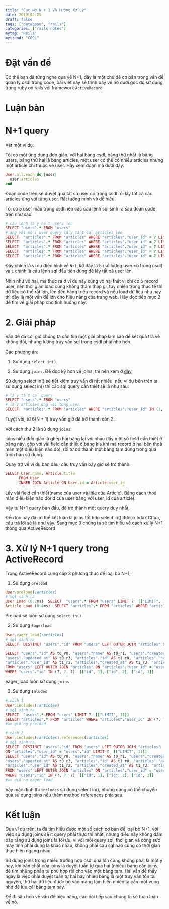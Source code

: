 ```yaml
---
title: "Cục Nợ N + 1 Và Hướng Xử Lý"
date: 2019-02-25
draft: false
tags: ["database", "rails"]
categories: ["rails notes"]
mytag: "Rails"
mytrend: "COOL"
---
```


# Đặt vấn đề

Có thể bạn đã từng nghe qua về N+1, đây là một chủ để cơ bản trong vấn đề quản lý csdl trong code, bài viết này sẽ trình bày về nó dưới góc độ sử dụng trong ruby on rails với framework `ActiveRecord`

# Luận bàn

# N+1 query

Xét một ví dụ:

Tôi có một ứng dụng đơn giản, với hai bảng csdl, bảng thứ nhất là bảng users, bảng thứ hai là bảng articles, một user có thể có nhiều articles nhưng một article chỉ thuộc về user. Hãy xem đoạn mã dưới đây:

```ruby
User.all.each do |user|
  user.articles
end
```
Đoạn code trên sẽ duyệt qua tất cả user có trong csdl rồi lấy tất cả các articles ứng với từng user. Rất tường minh và dễ hiểu.

Tối có 5 user mẫu trong csdl nên các câu lệnh sql sinh ra sau đoạn code trên như sau:

```ruby
# câu lệnh lấy hết users lên
SELECT "users".* FROM "users"
# ứng với mỗi user query lấy tất cả articles lên
SELECT  "articles".* FROM "articles" WHERE "articles"."user_id" = ? LIMIT ?  [["user_id", 1], ["LIMIT", 11]]
SELECT  "articles".* FROM "articles" WHERE "articles"."user_id" = ? LIMIT ?  [["user_id", 2], ["LIMIT", 11]]
SELECT  "articles".* FROM "articles" WHERE "articles"."user_id" = ? LIMIT ?  [["user_id", 3], ["LIMIT", 11]]
SELECT  "articles".* FROM "articles" WHERE "articles"."user_id" = ? LIMIT ?  [["user_id", 4], ["LIMIT", 11]]
SELECT  "articles".* FROM "articles" WHERE "articles"."user_id" = ? LIMIT ?  [["user_id", 5], ["LIMIT", 11]]
```

Đây chính là ví dụ điển hình về `N+1`, `N`ở đây là 5 (số lượng user có trong csdl) và `1` chính là câu lệnh sql đầu tiên dùng để lấy tất cả user lên.

Nhìn như vô hại, mà thực ra ở ví dụ này cũng vô hại thật vì chỉ có 5 record user, nên thời gian load cũng không thấm tháp gì, tuy nhiên trong thực tế thì dữ liệu có thể rất lớn, lên đến hàng triệu record và nếu load dữ liệu như này thì đây là một vấn đề lớn cho hiệu năng của trang web. Hãy đọc tiếp mục 2 để tìm về giải pháp cho tình huống này.

# 2. Giải pháp

Vấn đề đã có, giờ chúng ta cần tìm một giải pháp làm sao để kết quả trả về không đổi, nhưng lượng truy vấn sql trong csdl phải nhỏ hơn.

Các phương án:

1. Sử dụng `select in()`.

2. Sử dụng `joins`. Để đọc kỹ hơn về joins, thì nên xem ở [đây](https://www.w3schools.com/sql/sql_join.asp)

Sử dụng select in() sẽ tiết kiệm truy vấn đi rất nhiều, nếu ví dụ bên trên ta sử dụng select in() thì các sql query cần thiết sẽ là như sau:

```ruby
# lấy tất cả query
SELECT "users".* FROM "users"
# lấy articles ứng với từng user
SELECT  "articles".* FROM "articles" WHERE "articles"."user_id" IN (1, 2, 3, 4, 5)
```

Tuyệt vời, từ 6(N + 1) truy vấn giờ đã trở thành còn 2.

Với cách thứ 2 là sử dụng `joins`:

joins hiểu đơn giản là ghép hai bảng lại với nhau (lấy một số field cần thiết ở bảng này, gộp với vài field cần thiết ở bảng kia khi mà record ở hai bên thoả mãn một điều kiện nào đó), rồi từ đó thành một bảng tạm dùng trong quá trình bạn sử dụng.

Quay trở về ví dụ ban đầu, câu truy vấn bây giờ sẽ trở thành:

```ruby
SELECT User.name, Article.title
      FROM User
      INNER JOIN Article ON User.id = Article.user_id
```

Lấy vài field cần thiết(name của user và title của Article).
Bằng cách thoả mãn điều kiện nào đó(id của user bằng với user_id của article).

Vậy từ N+1 query ban đầu, đã trở thành một query duy nhất.

Đến lúc này đã có thể kết luận là joins tốt hơn select in() được chưa? Chưa, câu trả lời sẽ là như vậy. Sang mục 3 chúng ta sẽ tìm hiểu về cách xử lý N+1 thông qua ActiveRecord

# 3. Xử lý N+1 query trong ActiveRecord

Trong ActiveRecord cung cấp 3 phương thức để loại bỏ N+1,

1) Sử dụng `preload`

```ruby
User.preload(:articles)
# sql sinh ra
User Load (0.2ms)  SELECT  "users".* FROM "users" LIMIT ?  [["LIMIT", 11]]
Article Load (0.4ms)  SELECT "articles".* FROM "articles" WHERE "articles"."user_id" IN (?, ?, ?)  [["user_id", 1], ["user_id", 2], ["user_id", 3]]
```
Preload sẽ luôn sử dụng `select in()`

2) Sử dụng `Eagerload`

```ruby
User.eager_load(:articles)
# sql sinh ra
SELECT  DISTINCT "users"."id" FROM "users" LEFT OUTER JOIN "articles" ON "articles"."user_id" = "users"."id" LIMIT ?  [["LIMIT", 11]]

SELECT "users"."id" AS t0_r0, "users"."name" AS t0_r1, "users"."created_at" AS t0_r2,
"users"."updated_at" AS t0_r3, "articles"."id" AS t1_r0, "articles"."name" AS t1_r1,
"articles"."user_id" AS t1_r2, "articles"."created_at" AS t1_r3, "articles"."updated_at" AS t1_r4
FROM "users" LEFT OUTER JOIN "articles" ON "articles"."user_id" = "users"."id"
WHERE "users"."id" IN (?, ?, ?)  [["id", 1], ["id", 2], ["id", 3]]
```

eager_load luôn sử dụng `joins`

3) Sử dụng `Inludes`

```ruby
# cách 1
User.includes(:articles)
# sql sinh ra
SELECT  "users".* FROM "users" LIMIT ?  [["LIMIT", 11]]
SELECT "articles".* FROM "articles" WHERE "articles"."user_id" IN (?, ?, ?)  [["user_id", 1], ["user_id", 2], ["user_id", 3]]
#=> giống preload

# cách 2
User.includes(:articles).references(:articles)
# sql sinh ra
SELECT  DISTINCT "users"."id" FROM "users" LEFT OUTER JOIN "articles"
ON "articles"."user_id" = "users"."id" LIMIT ?  [["LIMIT", 11]]
SELECT "users"."id" AS t0_r0, "users"."name" AS t0_r1, "users"."created_at" AS t0_r2,
"users"."updated_at" AS t0_r3, "articles"."id" AS t1_r0, "articles"."name" AS t1_r1,
"articles"."user_id" AS t1_r2, "articles"."created_at" AS t1_r3, "articles"."updated_at" AS t1_r4
FROM "users" LEFT OUTER JOIN "articles" ON "articles"."user_id" = "users"."id"
WHERE "users"."id" IN (?, ?, ?)  [["id", 1], ["id", 2], ["id", 3]]
#=> giống eager_load
```
Vậy mặc định thì `includes` sử dụng select in(), nhưng cũng có thể chuyển qua sử dụng joins nếu thêm method references phía sau.

# Kết luận

Qua ví dụ trên, ta đã tìm hiểu được một số cách cơ bản để loại bỏ N+1, với việc sử dụng joins sẽ ít query phải thực thi nhất, nhưng điều này không đảm bảo rằng sử dụng joins là tối ưu, vì với mỗi query sql, thời gian và công sức máy tính phải dùng là khác nhau, không phải câu sql nào cũng có thời gian thực hiện ngang nhau.

Sử dụng joins trong nhiều trường hợp csdl quá lớn cũng không phải là một ý hay, khi bản chất của joins là duyệt tuần tự qua hai (nhiều) bảng cần joins, để tìm những phần tử phù hợp rồi cho vào một bảng tạm. Hai vấn đề thấy ngay là việc phải duyệt tuần tự hai hay nhiều bảng là một truy vấn tốn tài nguyên, thứ hai dữ liệu được bỏ vào mảng tạm hiển nhiên ta cần một vùng nhớ để lưu cái bảng tạm này.

Để đi sâu hơn về vấn đề hiệu năng, các bài tiếp sau chúng ta sẽ thảo luận về nó.
